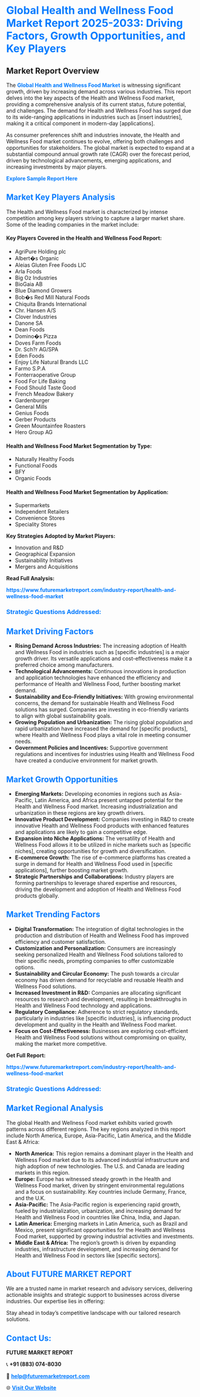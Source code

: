 <h1 style="color: #007BFF;">Global Health and Wellness Food Market Report 2025-2033: Driving Factors, Growth Opportunities, and Key Players</h1>

<section id="overview">
<h2>Market Report Overview</h2>
<p>The <a href="https://www.futuremarketreport.com/industry-report/health-and-wellness-food-market" style="color: #007BFF; text-decoration: none;"><strong>Global Health and Wellness Food Market</strong></a> is witnessing significant growth, driven by increasing demand across various industries. This report delves into the key aspects of the Health and Wellness Food market, providing a comprehensive analysis of its current status, future potential, and challenges. The demand for Health and Wellness Food has surged due to its wide-ranging applications in industries such as [insert industries], making it a critical component in modern-day [applications].</p>
<p>As consumer preferences shift and industries innovate, the Health and Wellness Food market continues to evolve, offering both challenges and opportunities for stakeholders. The global market is expected to expand at a substantial compound annual growth rate (CAGR) over the forecast period, driven by technological advancements, emerging applications, and increasing investments by major players.</p>
</section>

<section id="overview">
<p><a href="https://www.futuremarketreport.com/request-sample/reportId=91146" style="color: #007BFF; text-decoration: none;"><strong>Explore Sample Report Here</strong></a></p>
</section>

<section id="key-players">
<h2 style="color: #007BFF;">Market Key Players Analysis</h2>
<p>The Health and Wellness Food market is characterized by intense competition among key players striving to capture a larger market share. Some of the leading companies in the market include:</p>
<h4>Key Players Covered in the Health and Wellness Food Report:</h4>
<ul><li>AgriPure Holding plc</li><li>Albert�s Organic</li><li>Aleias Gluten Free Foods LIC</li><li>Arla Foods</li><li>Big Oz Industries</li><li>BioGaia AB</li><li>Blue Diamond Growers</li><li>Bob�s Red Mill Natural Foods</li><li>Chiquita Brands International</li><li>Chr. Hansen A/S</li><li>Clover Industries</li><li>Danone SA</li><li>Dean Foods</li><li>Domino�s Pizza</li><li>Doves Farm Foods</li><li>Dr. Sch?r AG/SPA</li><li>Eden Foods</li><li>Enjoy Life Natural Brands LLC</li><li>Farmo S.P.A</li><li>Fonterraoperative Group</li><li>Food For Life Baking</li><li>Food Should Taste Good</li><li>French Meadow Bakery</li><li>Gardenburger</li><li>General Mills</li><li>Genius Foods</li><li>Gerber Products</li><li>Green Mountainfee Roasters</li><li>Hero Group AG</li></ul>
<h4>Health and Wellness Food Market Segmentation by Type:</h4>
<ul><li>Naturally Healthy Foods</li><li>Functional Foods</li><li>BFY</li><li>Organic Foods</li></ul>

<h4>Health and Wellness Food Market Segmentation by Application:</h4>
<ul><li>Supermarkets</li><li>Independent Retailers</li><li>Convenience Stores</li><li>Speciality Stores</li></ul>
<p><strong>Key Strategies Adopted by Market Players:</strong></p>
<ul>
<li>Innovation and R&D</li>
<li>Geographical Expansion</li>
<li>Sustainability Initiatives</li>
<li>Mergers and Acquisitions</li>
</ul>
</section>

<section>
<p><strong>Read Full Analysis: </strong></p><a href="https://www.futuremarketreport.com/industry-report/health-and-wellness-food-market" style="color: #007BFF; text-decoration: none;"><strong>https://www.futuremarketreport.com/industry-report/health-and-wellness-food-market</strong></a>
<h3 style="color: #007BFF;">Strategic Questions Addressed:</h3>
</section>

<section id="driving-factors">
<h2 style="color: #007BFF;">Market Driving Factors</h2>
<ul>
<li><strong>Rising Demand Across Industries:</strong> The increasing adoption of Health and Wellness Food in industries such as [specific industries] is a major growth driver. Its versatile applications and cost-effectiveness make it a preferred choice among manufacturers.</li>
<li><strong>Technological Advancements:</strong> Continuous innovations in production and application technologies have enhanced the efficiency and performance of Health and Wellness Food, further boosting market demand.</li>
<li><strong>Sustainability and Eco-Friendly Initiatives:</strong> With growing environmental concerns, the demand for sustainable Health and Wellness Food solutions has surged. Companies are investing in eco-friendly variants to align with global sustainability goals.</li>
<li><strong>Growing Population and Urbanization:</strong> The rising global population and rapid urbanization have increased the demand for [specific products], where Health and Wellness Food plays a vital role in meeting consumer needs.</li>
<li><strong>Government Policies and Incentives:</strong> Supportive government regulations and incentives for industries using Health and Wellness Food have created a conducive environment for market growth.</li>
</ul>
</section>

<section id="growth-opportunities">
<h2 style="color: #007BFF;">Market Growth Opportunities</h2>
<ul>
<li><strong>Emerging Markets:</strong> Developing economies in regions such as Asia-Pacific, Latin America, and Africa present untapped potential for the Health and Wellness Food market. Increasing industrialization and urbanization in these regions are key growth drivers.</li>
<li><strong>Innovative Product Development:</strong> Companies investing in R&D to create innovative Health and Wellness Food products with enhanced features and applications are likely to gain a competitive edge.</li>
<li><strong>Expansion into Niche Applications:</strong> The versatility of Health and Wellness Food allows it to be utilized in niche markets such as [specific niches], creating opportunities for growth and diversification.</li>
<li><strong>E-commerce Growth:</strong> The rise of e-commerce platforms has created a surge in demand for Health and Wellness Food used in [specific applications], further boosting market growth.</li>
<li><strong>Strategic Partnerships and Collaborations:</strong> Industry players are forming partnerships to leverage shared expertise and resources, driving the development and adoption of Health and Wellness Food products globally.</li>
</ul>
</section>

<section id="trending-factors">
<h2 style="color: #007BFF;">Market Trending Factors</h2>
<ul>
<li><strong>Digital Transformation:</strong> The integration of digital technologies in the production and distribution of Health and Wellness Food has improved efficiency and customer satisfaction.</li>
<li><strong>Customization and Personalization:</strong> Consumers are increasingly seeking personalized Health and Wellness Food solutions tailored to their specific needs, prompting companies to offer customizable options.</li>
<li><strong>Sustainability and Circular Economy:</strong> The push towards a circular economy has driven demand for recyclable and reusable Health and Wellness Food solutions.</li>
<li><strong>Increased Investment in R&D:</strong> Companies are allocating significant resources to research and development, resulting in breakthroughs in Health and Wellness Food technology and applications.</li>
<li><strong>Regulatory Compliance:</strong> Adherence to strict regulatory standards, particularly in industries like [specific industries], is influencing product development and quality in the Health and Wellness Food market.</li>
<li><strong>Focus on Cost-Effectiveness:</strong> Businesses are exploring cost-efficient Health and Wellness Food solutions without compromising on quality, making the market more competitive.</li>
</ul>
</section>

<section>
<p><strong>Get Full Report: </strong></p><a href="https://www.futuremarketreport.com/industry-report/health-and-wellness-food-market" style="color: #007BFF; text-decoration: none;"><strong>https://www.futuremarketreport.com/industry-report/health-and-wellness-food-market</strong></a>
<h3 style="color: #007BFF;">Strategic Questions Addressed:</h3>
</section>


<section id="regional-analysis">
<h2 style="color: #007BFF;">Market Regional Analysis</h2>
<p>The global Health and Wellness Food market exhibits varied growth patterns across different regions. The key regions analyzed in this report include North America, Europe, Asia-Pacific, Latin America, and the Middle East & Africa:</p>
<ul>
<li><strong>North America:</strong> This region remains a dominant player in the Health and Wellness Food market due to its advanced industrial infrastructure and high adoption of new technologies. The U.S. and Canada are leading markets in this region.</li>
<li><strong>Europe:</strong> Europe has witnessed steady growth in the Health and Wellness Food market, driven by stringent environmental regulations and a focus on sustainability. Key countries include Germany, France, and the U.K.</li>
<li><strong>Asia-Pacific:</strong> The Asia-Pacific region is experiencing rapid growth, fueled by industrialization, urbanization, and increasing demand for Health and Wellness Food in countries like China, India, and Japan.</li>
<li><strong>Latin America:</strong> Emerging markets in Latin America, such as Brazil and Mexico, present significant opportunities for the Health and Wellness Food market, supported by growing industrial activities and investments.</li>
<li><strong>Middle East & Africa:</strong> The region’s growth is driven by expanding industries, infrastructure development, and increasing demand for Health and Wellness Food in sectors like [specific sectors].</li>
</ul>
</section>

<footer>
<h2 style="color: #007BFF;">About FUTURE MARKET REPORT</h2>
<p>We are a trusted name in market research and advisory services, delivering actionable insights and strategic support to businesses across diverse industries. Our expertise lies in offering:</p>

<p>Stay ahead in today’s competitive landscape with our tailored research solutions.</p>

<h2 style="color: #007BFF;">Contact Us:</h2>
<p><strong>FUTURE MARKET REPORT</strong></p>
<p>📞 <strong>+91 (883) 074-8030</strong></p>
<p>📧 <strong><a href="mailto:help@futuremarketreport.com" style="color: #007BFF;">help@futuremarketreport.com</a></strong></p>
<p>🌐 <strong><a href="https://www.futuremarketreport.com/" style="color: #007BFF;">Visit Our Website</a></strong></p>
</footer>